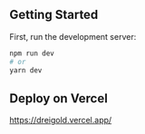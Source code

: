 ## Getting Started

First, run the development server:

```bash
npm run dev
# or
yarn dev
```

## Deploy on Vercel

https://dreigold.vercel.app/
